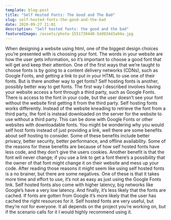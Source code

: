 ```yaml
---
template: blog-post
title: "Self Hosted Fonts: The Good and The Bad"
slug: self-hosted-fonts-the-good-and-the-bad
date: 2020-09-27 21:01
description: "Self hosted fonts: the good and the bad"
featuredImage: /assets/photo-1551739440-5dd934d3a94a.jpg
---
```

When designing a website using html, one of the biggest design choices you’re presented with is choosing your font. The words in your website are how the user gets information, so it’s important to choose a good font that will get and keep their attention. One of the first ways that we’re taught to choose fonts is by going to a content delivery networks (CDNs), such as Google Fonts, and getting a link to put in your HTML to use one of their fonts. But is there another way to get fonts? Self hosting fonts is another, possibly better way to get fonts. The first way I described involves having your website access a font through a third party, such as Google Fonts. There is access to the font in your code, but the user doesn’t see your font without the website first getting it from the third party.
	Self hosting fonts works differently. Instead of the website kneading to retrieve the font from a third party, the font is instead downloaded on the server for the website to use without a third party. This can be done with Google Fonts or other websites with downloadable fonts. You might be wondering why you would self host fonts instead of just providing a link, well there are some benefits about self hosting to consider. Some of these benefits include better privacy, better security, better performance, and offline availability. Some of the reasons for these benefits are because of how self hosted fonts have less code, and they don’t give the users cookies. Another benefit is that the font will never change; if you use a link to get a font there’s a possibility that the owner of that font might change it on their website and mess up your code.
	After reading those reasons it might seem like using self hosted fonts is a no brainer, but there are some negatives. One of these is that it takes more time and effort to use, it’s not as easy as just using the Google Fonts link. Self hosted fonts also come with higher latency, big networks like Google’s have a very low latency. And finally, it’s less likely that the fonts are cached. If fonts are gotten from Google it’s more likely that the user has cached the right resources for it. Self hosted fonts are very useful, but they’re not for everyone. It all depends on the project you’re working on, but if the scenario calls for it I would highly recommend using it.